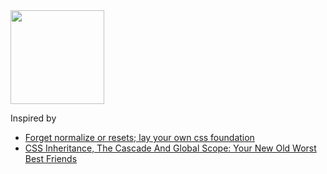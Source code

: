 <img src="https://rawgit.com/anandgraves/css-defaults/master/css-defaults-logo.svg" width="150">

Inspired by

* [Forget normalize or resets; lay your own css foundation](http://jaydenseric.com/blog/forget-normalize-or-resets-lay-your-own-css-foundation)
* [CSS Inheritance, The Cascade And Global Scope: Your New Old Worst Best Friends](https://www.smashingmagazine.com/2016/11/css-inheritance-cascade-global-scope-new-old-worst-best-friends/)

